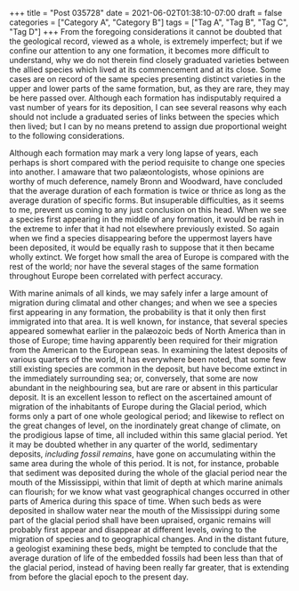 +++
title = "Post 035728"
date = 2021-06-02T01:38:10-07:00
draft = false
categories = ["Category A", "Category B"]
tags = ["Tag A", "Tag B", "Tag C", "Tag D"]
+++
From the foregoing considerations it cannot be doubted that the geological record, viewed as a whole, is extremely imperfect; but if we confine our attention to any one formation, it becomes more difficult to understand, why we do not therein find closely graduated varieties between the allied species which lived at its commencement and at its close. Some cases are on record of the same species presenting distinct varieties in the upper and lower parts of the same formation, but, as they are rare, they may be here passed over. Although each formation has indisputably required a vast number of years for its deposition, I can see several reasons why each should not include a graduated series of links between the species which then lived; but I can by no means pretend to assign due proportional weight to the following considerations.

Although each formation may mark a very long lapse of years, each perhaps is short compared with the period requisite to change one species into another. I amaware that two palæontologists, whose opinions are worthy of much deference, namely Bronn and Woodward, have concluded that the average duration of each formation is twice or thrice as long as the average duration of specific forms. But insuperable difficulties, as it seems to me, prevent us coming to any just conclusion on this head. When we see a species first appearing in the middle of any formation, it would be rash in the extreme to infer that it had not elsewhere previously existed. So again when we find a species disappearing before the uppermost layers have been deposited, it would be equally rash to suppose that it then became wholly extinct. We forget how small the area of Europe is compared with the rest of the world; nor have the several stages of the same formation throughout Europe been correlated with perfect accuracy.

With marine animals of all kinds, we may safely infer a large amount of migration during climatal and other changes; and when we see a species first appearing in any formation, the probability is that it only then first immigrated into that area. It is well known, for instance, that several species appeared somewhat earlier in the palæozoic beds of North America than in those of Europe; time having apparently been required for their migration from the American to the European seas. In examining the latest deposits of various quarters of the world, it has everywhere been noted, that some few still existing species are common in the deposit, but have become extinct in the immediately surrounding sea; or, conversely, that some are now abundant in the neighbouring sea, but are rare or absent in this particular deposit. It is an excellent lesson to reflect on the ascertained amount of migration of the inhabitants of Europe during the Glacial period, which forms only a part of one whole geological period; and likewise to reflect on the great changes of level, on the inordinately great change of climate, on the prodigious lapse of time, all included within this same glacial period. Yet it may be doubted whether in any quarter of the world, sedimentary deposits, _including fossil remains_, have gone on accumulating within the same area during the whole of this period. It is not, for instance, probable that sediment was deposited during the whole of the glacial period near the mouth of the Mississippi, within that limit of depth at which marine animals can flourish; for we know what vast geographical changes occurred in other parts of America during this space of time. When such beds as were deposited in shallow water near the mouth of the Mississippi during some part of the glacial period shall have been upraised, organic remains will probably first appear and disappear at different levels, owing to the migration of species and to geographical changes. And in the distant future, a geologist examining these beds, might be tempted to conclude that the average duration of life of the embedded fossils had been less than that of the glacial period, instead of having been really far greater, that is extending from before the glacial epoch to the present day.
